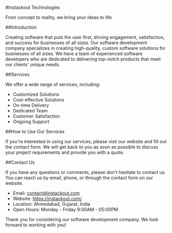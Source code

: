 #Instackout Technologies 

From concept to reality, we bring your ideas to life


##Introduction

Creating software that puts the user first, driving engagement, satisfaction, and success for businesses of all sizes. Our software development company specializes in creating high-quality, custom software solutions for businesses of all sizes. We have a team of experienced software developers who are dedicated to delivering top-notch products that meet our clients' unique needs.


##Services

We offer a wide range of services, including:

- Customized Solutions
- Cost-effective Solutions
- On-time Delivery
- Dedicated Team
- Customer Satisfaction
- Ongoing Support


##How to Use Our Services

If you're interested in using our services, please visit our website and fill out the contact form. We will get back to you as soon as possible to discuss your project requirements and provide you with a quote.


##Contact Us

If you have any questions or comments, please don't hesitate to contact us. You can reach us by email, phone, or through the contact form on our website.

- Email: contact@instackout.com
- Website: https://instackout.com/
- Location: Ahmedabad, Gujarat, India
- Open Hours: Monday - Friday 9:00AM - 05:00PM

Thank you for considering our software development company. We look forward to working with you!

